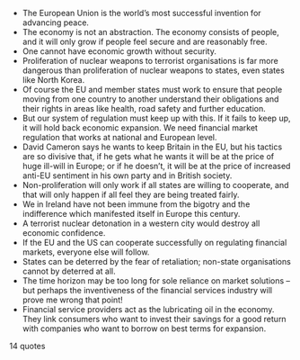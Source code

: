 - The European Union is the world’s most successful invention for advancing peace.
 - The economy is not an abstraction. The economy consists of people, and it will only grow if people feel secure and are reasonably free.
 - One cannot have economic growth without security.
 - Proliferation of nuclear weapons to terrorist organisations is far more dangerous than proliferation of nuclear weapons to states, even states like North Korea.
 - Of course the EU and member states must work to ensure that people moving from one country to another understand their obligations and their rights in areas like health, road safety and further education.
 - But our system of regulation must keep up with this. If it fails to keep up, it will hold back economic expansion. We need financial market regulation that works at national and European level.
 - David Cameron says he wants to keep Britain in the EU, but his tactics are so divisive that, if he gets what he wants it will be at the price of huge ill-will in Europe; or if he doesn’t, it will be at the price of increased anti-EU sentiment in his own party and in British society.
 - Non-proliferation will only work if all states are willing to cooperate, and that will only happen if all feel they are being treated fairly.
 - We in Ireland have not been immune from the bigotry and the indifference which manifested itself in Europe this century.
 - A terrorist nuclear detonation in a western city would destroy all economic confidence.
 - If the EU and the US can cooperate successfully on regulating financial markets, everyone else will follow.
 - States can be deterred by the fear of retaliation; non-state organisations cannot by deterred at all.
 - The time horizon may be too long for sole reliance on market solutions – but perhaps the inventiveness of the financial services industry will prove me wrong that point!
 - Financial service providers act as the lubricating oil in the economy. They link consumers who want to invest their savings for a good return with companies who want to borrow on best terms for expansion.

14 quotes
